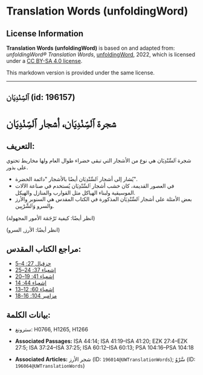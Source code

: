 # Translation Words (unfoldingWord)

## License Information

**Translation Words (unfoldingWord)** is based on and adapted from: _unfoldingWord® Translation Words_, [unfoldingWord](https://unfoldingword.org/utw), 2022, which is licensed under a [CC BY-SA 4.0 license](https://creativecommons.org/licenses/by-sa/4.0/legalcode.en).

This markdown version is provided under the same license.



--------------------------------

## ٱلسِّنْدِيَان (id: 196157)

شجرة ٱلسِّنْدِيَان، أشجار ٱلسِّنْدِيَان
=======================================

التعريف:
--------

شجرة ٱلسِّنْدِيَان هي نوع من الأشجار التي تبقى خضراء طوال العام ولها مخاريط تحتوي على بذور.

* يُشار إلى أشجار ٱلسِّنْدِيَان أيضًا بالأشجار "دائمة الخضرة".
* في العصور القديمة، كان خشب أشجار ٱلسِّنْدِيَان يُستخدم في صناعة الآلات الموسيقية ولبناء الهياكل مثل القوارب والمنازل والهيكل.
* بعض الأمثلة على أشجار ٱلسِّنْدِيَان المذكورة في الكتاب المقدس هي السنوبر والأرز والسرو وَٱلشَّرْبِين.

(انظر أيضًا: كيفية تَرْجَمَة الأمور المجهولة)

(انظر أيضًا: الأرز, السرو)

مراجع الكتاب المقدس:
--------------------

* [حزقيال 27: 4–5](https://ref.ly/Ezek27:4-Ezek27:5)
* [إشعياء 37: 24–25](https://ref.ly/Isa37:24-Isa37:25)
* [إشعياء 41: 19–20](https://ref.ly/Isa41:19-Isa41:20)
* [إشعياء 44: 14](https://ref.ly/Isa44:14)
* [إشعياء 60: 12–13](https://ref.ly/Isa60:12-Isa60:13)
* [مزامير 104: 16–18](https://ref.ly/Ps104:16-Ps104:18)

بيانات الكلمة:
--------------

* سترونغ: H0766, H1265, H1266

* **Associated Passages:** ISA 44:14; ISA 41:19–ISA 41:20; EZK 27:4–EZK 27:5; ISA 37:24–ISA 37:25; ISA 60:12–ISA 60:13; PSA 104:16–PSA 104:18
* **Associated Articles:** شجر الأرز (ID: `196014@UWTranslationWords`); سَّرْوُ (ID: `196064@UWTranslationWords`)

